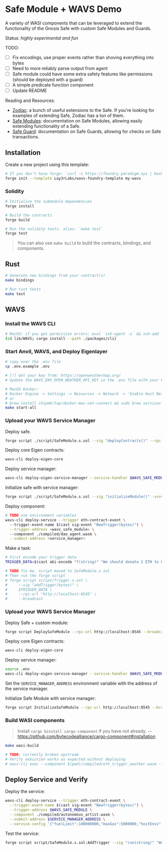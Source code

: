 # Safe Module + WAVS Demo

A variety of WASI components that can be leveraged to extend the functionality of the Gnosis Safe with custom Safe Modules and Guards.

Status: _highly experimental and fun_

TODO:
- [ ] Fix encodings, use proper events rather than shoving everything into bytes
- [ ] Need to more reliably parse output from agent
- [ ] Safe module could have some extra safety features like permissions (should be deployed with a guard)
- [ ] A simple predicate function component
- [ ] Update README

Reading and Resources:
- [Zodiac](https://www.zodiac.wiki/documentation): a bunch of useful extensions to the Safe. If you're looking for examples of extending Safe, Zodiac has a ton of them.
- [Safe Modules](https://docs.safe.global/advanced/smart-account-modules): documentation on Safe Modules, allowing easily extending functionality of a Safe.
- [Safe Guard](https://docs.safe.global/advanced/smart-account-guards): documentation on Safe Guards, allowing for checks on Safe transactions.

## Installation

Create a new project using this template:

```bash
# If you don't have forge: `curl -L https://foundry.paradigm.xyz | bash`
forge init --template Lay3rLabs/wavs-foundry-template my-wavs
```

### Solidity

```bash
# Initialize the submodule dependencies
forge install

# Build the contracts
forge build

# Run the solidity tests. alias: `make test`
forge test
```

> You can also use `make build` to build the contracts, bindings, and components.

## Rust

```bash
# Generate new bindings from your contract(s)
make bindings

# Run rust tests
make test
```

## WAVS

### Install the WAVS CLI

```bash
# MacOS: if you get permission errors: eval `ssh-agent -s` && ssh-add
(cd lib/WAVS; cargo install --path ./packages/cli)
```

### Start Anvil, WAVS, and Deploy Eigenlayer

```bash
# copy over the .env file
cp .env.example .env

# [!] Get your key from: https://openweathermap.org/
# Update the WAVS_ENV_OPEN_WEATHER_API_KEY in the .env file with your key`

# MacOS Docker:
# Docker Engine -> Settings -> Resources -> Network -> 'Enable Host Networking'
# or
# brew install chipmk/tap/docker-mac-net-connect && sudo brew services start chipmk/tap/docker-mac-net-connect
make start-all
```

### Upload your WAVS Service Manager

Deploy safe.

``` bash
forge script ./script/SafeModule.s.sol --sig "deployContracts()" --rpc-url http://localhost:8545 --broadcast
```

Deploy core Eigen contracts:

``` bash
wavs-cli deploy-eigen-core
```

Deploy service manager:

``` bash
wavs-cli deploy-eigen-service-manager --service-handler $WAVS_SAFE_MODULE
```

Initialize safe with service manager:

``` bash
forge script ./script/SafeModule.s.sol --sig "initializeModule()" -vvvv --rpc-url http://localhost:8545 --broadcast
```

Deploy component:

``` bash
# TODO use environment variables
wavs-cli deploy-service --trigger eth-contract-event \               
  --trigger-event-name $(cast sig-event "NewTrigger(bytes)") \
  --trigger-address <wavs_safe_module> \                       
  --component ./compiled/dao_agent.wasm \
  --submit-address <service_manager>
```

Make a task:

``` bash
# First encode your trigger data
TRIGGER_DATA=$(cast abi-encode "f(string)" "We should donate 1 ETH to 0xDf3679681B87fAE75CE185e4f01d98b64Ddb64a3.")

# TODO fix me, script moved to SafeModule.s.sol
# Then run the forge script
# forge script script/Trigger.s.sol \
#     --sig "addTrigger(bytes)" \
#     $TRIGGER_DATA \
#     --rpc-url "http://localhost:8545" \
#     --broadcast
```


### Upload your WAVS Service Manager

Deploy Safe + custom module:
```bash
forge script DeploySafeModule --rpc-url http://localhost:8545 --broadcast
```
Deploy core Eigen contracts:

``` bash
wavs-cli deploy-eigen-core
```

Deploy service manager:

``` bash
source .env
wavs-cli deploy-eigen-service-manager --service-handler $WAVS_SAFE_MODULE
```

Set the `SERVICE_MANAGER_ADDRESS` environment variable with the address of the service manager.

Initialize Safe Module with service manager:
```bash
forge script InitializeSafeModule --rpc-url http://localhost:8545 --broadcast
```

### Build WASI components

> Install `cargo binstall cargo-component` if you have not already. -- https://github.com/bytecodealliance/cargo-component#installation

```bash
make wasi-build

# TODO: currently broken upstream
# Verify execution works as expected without deploying
# wavs-cli exec --component $(pwd)/compiled/eth_trigger_weather.wasm --input Nashville,TN
```

## Deploy Service and Verify
Deploy the service:
```bash
wavs-cli deploy-service --trigger eth-contract-event \
  --trigger-event-name $(cast sig-event "NewTrigger(bytes)") \
  --trigger-address $WAVS_SAFE_MODULE \
  --component ./compiled/autonomous_artist.wasm \
  --submit-address $SERVICE_MANAGER_ADDRESS \
  --service-config '{"fuelLimit":100000000,"maxGas":5000000,"hostEnvs":[],"kv":[],"workflowId":"default","componentId":"default"}'
```

Test the service:
```bash
forge script script/SafeModule.s.sol:AddTrigger --sig "run(string)" "We should donate 1 ETH to 0xDf3679681B87fAE75CE185e4f01d98b64Ddb64a3." --rpc-url http://localhost:8545 --broadcast
```
